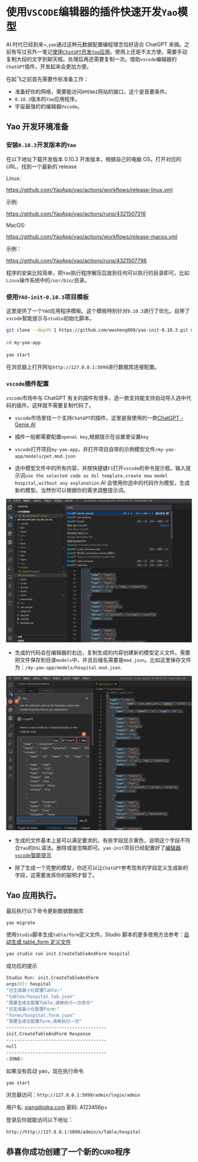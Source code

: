 # 使用`VSCODE`编辑器的插件快速开发`Yao`模型

AI 时代已经到来~,`yao`通过这种元数据配置编程理念恰好适合 ChatGPT 来搞。之前有写过另外一笔记[使用`ChatGPT`开发`Yao`应用](./使用ChatGPT开发YAO应用.md)。使用上还是不太方便，需要手动复制大段的文字到聊天框。处理后再还需要复制一次。借助`vscode`编辑器的`ChatGPT`插件，开发起来会更加方便。

在起飞之前首先需要作些准备工作：

- 准备好你的网络，需要能访问`OPENAI`网站的接口，这个是首要条件。
- `0.10.3`版本的`Yao`应用程序。
- 宇宙最强的的编辑器`Vscode`。

## Yao 开发环境准备

### 安装`0.10.3`开发版本的`Yao`

在以下地址下载开发版本 0.10.3 开发版本，根据自己的电脑 OS，打开对应的 URL，找到一个最新的 release

Linux:

https://github.com/YaoApp/yao/actions/workflows/release-linux.yml

示例:

https://github.com/YaoApp/yao/actions/runs/4321507316

MacOS:

https://github.com/YaoApp/yao/actions/workflows/release-macos.yml

示例：

https://github.com/YaoApp/yao/actions/runs/4321507798

程序的安装比较简单，把`Yao`执行程序解压后放到任何可以执行的目录即可，比如`Linux`操作系统中的`/usr/bin/`目录。

### 使用`YAO-init-0.10.3`项目模板

这里提供了一个`YAO`应用程序模板。这个模板特别针对`0.10.3`进行了优化。自带了`vscode`智能提示与`studio`初始化脚本。

```sh
git clone --depth 1 https://github.com/wwsheng009/yao-init-0.10.3.git my-yao-app

cd my-yao-app

yao start
```

在浏览器上打开网址`http://127.0.0.1:5099`进行数据库连接配置。

### `vscode`插件配置

`vscode`市场中与 ChatGPT 有关的插件有很多，选一款支持能支持自动导入选中代码的插件。这样就不需要复制代码了。

- `vscode`市场里找一个支持`ChatGPT`的插件。这里是我使用的一款[ChatGPT - Genie AI](https://marketplace.visualstudio.com/items?itemName=genieai.chatgpt-vscode)

- 插件一般都需要配置`openai key`,根据提示在设置里设置`key`

- `vscode`打开项目`my-yao-app`，并打开项目自带的示例模型文件`/my-yao-app/models/pet.mod.json`

- 选中模型文件中的所有内容，并按快捷键`F1`打开`vscode`的命令提示框。输入提示词`use the selected code as dsl template,create new model hospital,without any explanation`.AI 会使用你选中的代码作为模型，生成新的模型。当然你可以根据你的需求调整提示词。

![](./vscode_quick_dev/vscode_ad_hoc_prompt.png)

- 生成的代码会在编辑器的右边，复制生成的内容创建新的模型定义文件。需要把文件保存到目录`models`中，并且后缀名需要是`mod.json`。比如这里保存文件为：`/my-yao-app/models/hospital.mod.json`.

![](./vscode_quick_dev/vscode_create_new_model.png)

- 生成的文件基本上是可以满足要求的，有些字段显示黄色，说明这个字段不符合`Yao`的`DSL`语法。删除或是忽略即可。`yao-init`项目已经配置好了[编辑器`vscode`智能提示](../../Studio/%E7%BC%96%E8%BE%91%E5%99%A8vscode%E6%99%BA%E8%83%BD%E6%8F%90%E7%A4%BA.md)

- 除了生成一个完整的模型，你还可以让`ChatGPT`参考现有的字段定义生成新的字段，这需要发挥你的聪明才智了。

## Yao 应用执行。

最后执行以下命令更新数据数据库

```sh
yao migrate
```

使用`Studio`脚本生成`table/form`定义文件。Studio 脚本的更多使用方法参考：[自动生成 table_form 定义文件](../../Studio/%E8%87%AA%E5%8A%A8%E7%94%9F%E6%88%90table_form%E5%AE%9A%E4%B9%89%E6%96%87%E4%BB%B6.md)

```sh
yao studio run init.CreateTableAndForm hospital

```

成功后的提示

```sh
Studio Run: init.CreateTableAndForm
args[0]: hospital
"已生成最小化配置Table:"
"tables/hospital.tab.json"
"需要生成全配置Table,请再执行一次命令"
"已生成最小化配置Form:"
"forms/hospital.form.json"
"需要生成全配置Form,请再执行一次"
--------------------------------------
init.CreateTableAndForm Response
--------------------------------------
null
--------------------------------------
✨DONE✨
```

如果没有启动 yao，现在执行命令

```sh
yao start
```

浏览器访问：`http://127.0.0.1:5099/admin/login/admin`

用户名: xiang@iqka.com
密码: A123456p+

登录后你就能访问以下地址：

`http://http://127.0.0.1:5099/admin/x/Table/hospital`

## 恭喜你成功创建了一个新的`CURD`程序
